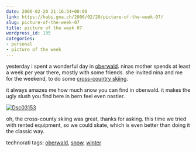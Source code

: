 ```yaml
---
date: 2006-02-20 21:16:54+00:00
link: https://habi.gna.ch/2006/02/20/picture-of-the-week-07/
slug: picture-of-the-week-07
title: picture of the week 07
wordpress_id: 135
categories:
- personal
- picture of the week
---
```



yesterday i spent a wonderful day in [oberwald](http://map.search.ch/oberwald-vs). ninas mother spends at least a week per year there, mostly with some friends. she invited nina and me for the weekend, to do some [cross-country skiing](http://koni-sport.ch/).
  
it always amazes me how much snow you can find in oberwald. it makes the ugly slush you find here in bern feel even nastier.



[![Dsc03153](https://habi.gna.ch/blog/images/DSC03153-tm.jpg)](https://habi.gna.ch/blog/images/DSC03153.jpg)



 
  
oh, the cross-county skiing was great, thanks for asking. this time we tried with rented equipment, so we could skate, which is even better than doing it the classic way.





technorati tags: [oberwald](http://www.technorati.com/tag/oberwald), [snow](http://www.technorati.com/tag/snow), [winter](http://www.technorati.com/tag/winter)
